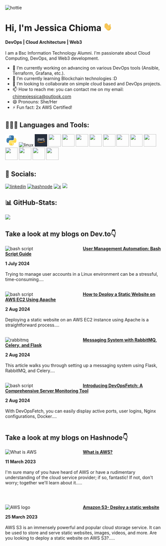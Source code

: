 <p align="left"> <img src="https://komarev.com/ghpvc/?username=AugustHottie&label=Profile%20views&color=0e75b6&style=flat" alt="hottie" /> </p>

# Hi, I'm Jessica Chioma <img src = "https://github.com/AugustHottie/public-images/blob/main/wave.gif" width= 28px height= 28px>

#### DevOps | Cloud Architecture | Web3
I am a Bsc Information Technology Alumni. I'm passionate about Cloud Computing, DevOps, and Web3 development.

- 🔭 I’m currently working on advancing on various DevOps tools (Ansible, Terraform, Grafana, etc.). 
- 🌱 I’m currently learning Blockchain technologies :D 
- 👯 I’m looking to collaborate on simple cloud based and DevOps projects. 
- 📫 How to reach me: you can contact me on my email: chimexjessica@outlook.com 
- 😄 Pronouns: She/Her 
- ⚡ Fun fact: 2x AWS Certified! 

## 👷🏾‍♀️ Languages and Tools:
<a href="https://www.python.org" target="_blank" rel="noreferrer"> <img src="https://raw.githubusercontent.com/devicons/devicon/master/icons/python/python-original.svg" alt="python" width="40" height="40"/></a> <img src="https://www.vectorlogo.zone/logos/linux/linux-ar21.svg" alt="linux" width="40" height="40"/> </a> <img src="https://github.com/AugustHottie/AugustHottie/blob/main/awslogo.png" width="40" height="40"/> <img src="https://www.vectorlogo.zone/logos/docker/docker-icon.svg" width ="40" height="40"/> <img src="https://www.vectorlogo.zone/logos/kubernetes/kubernetes-icon.svg" width="40" height="40"/> <img src="https://www.vectorlogo.zone/logos/git-scm/git-scm-icon.svg" width="40" height="40"> <img src="https://www.vectorlogo.zone/logos/prometheusio/prometheusio-icon.svg" width="40" height="40"> <img src="https://www.vectorlogo.zone/logos/grafana/grafana-icon.svg" width="40" height="40"> <img src="https://www.vectorlogo.zone/logos/jenkins/jenkins-icon.svg" width="40" height="40"> <img src="https://www.vectorlogo.zone/logos/terraformio/terraformio-icon.svg" width="40" height="40"/> <img src="https://www.vectorlogo.zone/logos/argoprojio/argoprojio-icon.svg" width="40" height="40">  <img src="https://www.vectorlogo.zone/logos/ansible/ansible-icon.svg" width="40" height="40"/> <img src="https://www.vectorlogo.zone/logos/gnu_bash/gnu_bash-icon.svg" width="40" height="40"/> <img src="https://upload.vectorlogo.zone/logos/microsoft_azure/images/e584dc34-9cda-4cd3-b318-b6fe4909e4f8.svg" width="40" height="40"/> <img src="https://camo.githubusercontent.com/4ad3d591b6116da1877e0a959ae0a10c22e077efc30eb8d386c8e6462a26d2cc/68747470733a2f2f63646e2e6a7364656c6976722e6e65742f67682f64657669636f6e732f64657669636f6e2f69636f6e732f676f2f676f2d6f726967696e616c2e737667" width="40" height="40"/>

## 📱 Socials:
[<img src='https://www.vectorlogo.zone/logos/linkedin/linkedin-icon.svg' alt='linkedin' height='40'>](https://www.linkedin.com/in/jessica-chioma-chimex-400b7b1b6)  [<img src='https://www.vectorlogo.zone/logos/hashnode/hashnode-icon.svg' alt='hashnode' height='40'>](https://hashnode.com/@augusthottie)  [<img src='https://www.vectorlogo.zone/logos/x/x-ar21.svg' alt='x' height='40'>](https://twitter.com/AugustHottie)  [<img 
src='https://www.vectorlogo.zone/logos/devto/devto-icon.svg' height='40'>](https://dev.to/augusthottie)

## 📊 GitHub-Stats:
![](https://github-readme-stats.vercel.app/api?username=AugustHottie&show_icons=true&theme=radical)

## Take a look at my blogs on Dev.to👇
<!-- DEVTO_BLOG:START -->
<p align="left">
<a href="https://dev.to/augusthottie/user-management-automation-bash-script-guide-14pl" title="User Management Automation: Bash Script Guide"><img src="https://github.com/user-attachments/assets/4572c37c-d256-411f-a7a9-ab011d4ec353" alt="bash script" width="250px" align="left" /></a>
<a href="https://dev.to/augusthottie/user-management-automation-bash-script-guide-14pl" title="User Management Automation: Bash Script Guide"><strong>User Management Automation: Bash Script Guide</strong></a>
<div><strong>1 July 2024</strong></div>
<br/>
Trying to manage user accounts in a Linux environment can be a stressful, time-consuming....
<br/> 
<br/>

<p align="left">
<a href="https://dev.to/augusthottie/how-to-deploy-a-static-website-on-aws-ec2-using-apache-23f2" title="How to Deploy a Static Website on AWS EC2 Using Apache"><img src="https://media2.dev.to/dynamic/image/width=1000,height=420,fit=cover,gravity=auto,format=auto/https%3A%2F%2Fdev-to-uploads.s3.amazonaws.com%2Fuploads%2Farticles%2Fr7b8mzunv5sdbvu8usla.png" alt="bash script" width="250px" align="left" /></a>
<a href="https://dev.to/augusthottie/how-to-deploy-a-static-website-on-aws-ec2-using-apache-23f2" title="How to Deploy a Static Website on AWS EC2 Using Apache"><strong>How to Deploy a Static Website on AWS EC2 Using Apache</strong></a>
<div><strong>2 Aug 2024</strong></div>
<br/>
Deploying a static website on an AWS EC2 instance using Apache is a straightforward process....
<br/> 
<br/>

<p align="left">
<a href="https://dev.to/augusthottie/messaging-system-with-rabbitmq-celery-and-flask-2f8n" title="Messaging System with RabbitMQ, Celery, and Flask"><img src="https://media2.dev.to/dynamic/image/width=1000,height=420,fit=cover,gravity=auto,format=auto/https%3A%2F%2Fdev-to-uploads.s3.amazonaws.com%2Fuploads%2Farticles%2Fpz9w6jt68bsylk4k6e0i.jpeg" alt="rabbitmq" width="250px" align="left" /></a>
<a href="https://dev.to/augusthottie/messaging-system-with-rabbitmq-celery-and-flask-2f8n" title="Messaging System with RabbitMQ, Celery, and Flask"><strong>Messaging System with RabbitMQ, Celery, and Flask</strong></a>
<div><strong>2 Aug 2024</strong></div>
<br/>
This article walks you through setting up a messaging system using Flask, RabbitMQ, and Celery....
<br/> 
<br/>

<p align="left">
<a href="https://dev.to/augusthottie/introducing-devopsfetch-a-comprehensive-server-monitoring-tool-45o2" title="Introducing DevOpsFetch: A Comprehensive Server Monitoring Tool"><img src="https://media2.dev.to/dynamic/image/width=1000,height=420,fit=cover,gravity=auto,format=auto/https%3A%2F%2Fdev-to-uploads.s3.amazonaws.com%2Fuploads%2Farticles%2Fz4sybh3z3eua2ymrs9y7.png" alt="bash script" width="250px" align="left" /></a>
<a href="https://dev.to/augusthottie/introducing-devopsfetch-a-comprehensive-server-monitoring-tool-45o2" title="Introducing DevOpsFetch: A Comprehensive Server Monitoring Tool"><strong>Introducing DevOpsFetch: A Comprehensive Server Monitoring Tool</strong></a>
<div><strong>2 Aug 2024</strong></div>
<br/>
With DevOpsFetch, you can easily display active ports, user logins, Nginx configurations, Docker....
<br/> 
<br/>

## Take a look at my blogs on Hashnode👇
<!-- HASHNODE_BLOG:START -->
<p align="left">
<a href="https://augusthottie.hashnode.dev/what-is-aws" title="What is AWS?"><img src="https://cdn.hashnode.com/res/hashnode/image/upload/v1678542298482/4e223100-09a1-4dc9-b79c-5c6b7f6d1a3c.png?w=1600&h=840&fit=crop&crop=entropy&auto=compress,format&format=webp" alt="What is AWS" width="250px" align="left" /></a>
<a href="https://augusthottie.hashnode.dev/what-is-aws" title="What is AWS?"><strong>What is AWS?</strong></a>
<div><strong>11 March 2023</strong></div>
<br/>I'm sure many of you have heard of AWS or have a rudimentary understanding of the cloud service provider; if so, fantastic! If not, don't worry; together we'll learn about it.....</p> <br/> <br/>

<p align="left">
<a href="https://augusthottie.hashnode.dev/amazon-s3" title="Amazon S3"><img src="https://cdn.hashnode.com/res/hashnode/image/upload/v1680177116637/de6932c8-ec99-4fc7-bf21-fa33e6d9eecb.png?w=1600&h=840&fit=crop&crop=entropy&auto=compress,format&format=webp" alt="AWS logo" width="250px" align="left" /></a>
<a href="https://augusthottie.hashnode.dev/amazon-s3" title="Amazon S3- Deploy a static website"><strong>Amazon S3- Deploy a static website</strong></a>
<div><strong>25 March 2023</strong></div>
<br/> AWS S3 is an immensely powerful and popular cloud storage service. It can be used to store and serve static websites, images, videos, and more. Are you looking to deploy a static website on AWS S3?.....</p> <br/> <br/>
<!-- HASHNODE_BLOG:END -->

<!---
AugustHottie/AugustHottie is a ✨ special ✨ repository because its `README.md` (this file) appears on your GitHub profile.
You can click the Preview link to take a look at your changes.
--->
